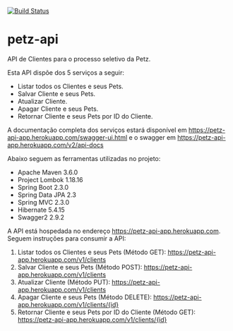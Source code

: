 [![Build Status](https://travis-ci.org/jaderdomonte/petz-api.svg?branch=master)](https://travis-ci.org/jaderdomonte/petz-api)

# petz-api
API de Clientes para o processo seletivo da Petz.

Esta API dispõe dos 5 serviços a seguir:
- Listar todos os Clientes e seus Pets.
- Salvar Cliente e seus Pets.
- Atualizar Cliente.
- Apagar Cliente e seus Pets.
- Retornar Cliente e seus Pets por ID do Cliente.

A documentação completa dos serviços estará disponível em https://petz-api-app.herokuapp.com/swagger-ui.html e o swagger em https://petz-api-app.herokuapp.com/v2/api-docs

Abaixo seguem as ferramentas utilizadas no projeto:
- Apache Maven 3.6.0
- Project Lombok 1.18.16
- Spring Boot 2.3.0
- Spring Data JPA 2.3
- Spring MVC 2.3.0
- Hibernate 5.4.15
- Swagger2 2.9.2

A API está hospedada no endereço https://petz-api-app.herokuapp.com. Seguem instruções para consumir a API:
1. Listar todos os Clientes e seus Pets (Método GET): 
 	https://petz-api-app.herokuapp.com/v1/clients
2. Salvar Cliente e seus Pets (Método POST): 
	https://petz-api-app.herokuapp.com/v1/clients
3. Atualizar Cliente (Método PUT): 
	https://petz-api-app.herokuapp.com/v1/clients
4. Apagar Cliente e seus Pets (Método DELETE): 
	https://petz-api-app.herokuapp.com/v1/clients/{id} 
5. Retornar Cliente e seus Pets por ID do Cliente (Método GET): 
	https://petz-api-app.herokuapp.com/v1/clients/{id}
